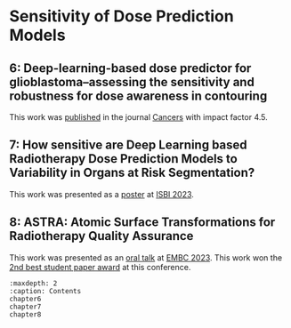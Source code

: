 # Sensitivity of Dose Prediction Models

## 6: Deep-learning-based dose predictor for glioblastoma–assessing the sensitivity and robustness for dose awareness in contouring

This work was [published]((https://www.mdpi.com/2072-6694/15/17/4226)) in the journal [Cancers](https://www.mdpi.com/journal/cancers) with impact factor 4.5.

## 7: How sensitive are Deep Learning based Radiotherapy Dose Prediction Models to Variability in Organs at Risk Segmentation?

This work was presented as a [poster](https://ieeexplore.ieee.org/stamp/stamp.jsp?arnumber=10230559) at [ISBI 2023](https://biomedicalimaging.org/2023/).

## 8: ASTRA: Atomic Surface Transformations for Radiotherapy Quality Assurance

This work was presented as an [oral talk](https://ieeexplore.ieee.org/stamp/stamp.jsp?arnumber=10341062) at [EMBC 2023](https://embc.embs.org/2023/). This work won the [2nd best student paper award](https://embc.embs.org/2023/students/paper-competition/finalists/) at this conference.

```{toctree}
:maxdepth: 2
:caption: Contents
chapter6
chapter7
chapter8